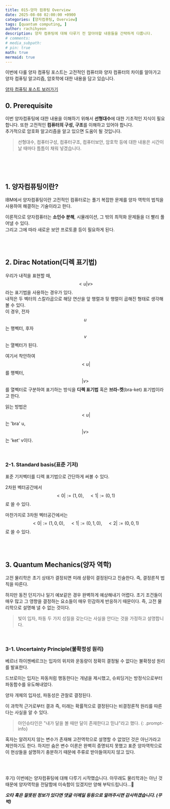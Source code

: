 ```yaml
---
title: 015-양자 컴퓨팅 Overview
date: 2025-08-08 02:00:00 +0900
categories: [양자컴퓨팅, Overview]
tags: [quantum computing, ]
author: rachihyeon 
description: 양자 컴퓨팅에 대해 다루기 전 알아야할 내용들을 간략하게 다룹니다.
# comments: 
# media_subpath: 
# pin: true
math: true
mermaid: true
---
```


이번에 다룰 양자 컴퓨팅 포스트는 고전적인 컴퓨터와 양자 컴퓨터의 차이를 알아가고 양자 컴퓨팅 알고리즘, 암호학에 대한 내용을 담고 있습니다.

[양자 컴퓨팅 포스트 보러가기](/categories/양자컴퓨팅/)

## 0. Prerequisite

이번 양자컴퓨팅에 대한 내용을 이해하기 위해서 **선형대수**에 대한 기초적인 지식이 필요합니다. 또한 고전적인 **컴퓨터의 구성, 구조**를 이해하고 있어야 합니다. <br>
추가적으로 암호화 알고리즘을 알고 있으면 도움이 될 것입니다.

>선형대수, 컴퓨터구성, 컴퓨터구조, 컴퓨터보안, 암호학 등에 대한 내용은 시간이 날 때마다 틈틈이 채워 넣겠습니다.

<br>
<br>
<br>

## 1. 양자컴퓨팅이란?

IBM에서 양자컴퓨팅이란 고전적인 컴퓨터로는 풀기 복잡한 문제를 양자 역학의 법칙을 사용하여 해결하는 기술이라고 한다.

이론적으로 양자컴퓨터는 **소인수 분해**, 시뮬레이션, 그 밖의 최적화 문제들을 더 빨리 풀어낼 수 있다.<br>
그리고 그에 따라 새로운 보안 프로토콜 등이 필요하게 된다.

<br>
<br>

## 2. Dirac Notation(디렉 표기법)

우리가 내적을 표현할 때, $$<u \vert v>$$라는 표기법을 사용하는 경우가 있다. <br>
내적은 두 벡터의 스칼라곱으로 해당 연산을 앞 행렬과 뒷 행렬이 곱해진 형태로 생각해볼 수 있다. <br>
이 경우, 전자 $$u$$는 행벡터, 후자 $$v$$는 열벡터가 된다.

여기서 착안하여 $$<u \vert$$ 를 행벡터, $$\vert v>$$ 를 열벡터로 구분하여 표기하는 방식을 **디렉 표기법** 혹은 **브라-켓**(bra-ket) 표기법이라고 한다.

읽는 방법은 $$<u \vert$$는 'bra' u, $$\vert v>$$는 'ket' v이다.

<br>

### 2-1. Standard basis(표준 기저)

표준 기저벡터를 디렉 표기법으로 간단하게 써볼 수 있다.

2차원 벡터공간에서  $$<0 \vert := (1, 0), \quad <1 \vert := (0, 1)$$ 로 쓸 수 있다.

마찬가지로 3차원 벡터공간에서는 $$<0 \vert := (1, 0, 0), \quad  <1 \vert := (0, 1, 0), \quad <2 \vert := (0, 0, 1)$$ 로 쓸 수 있다.

<br>
<br>

## 3. Quantum Mechanics(양자 역학)

고전 물리학은 초기 상태가 결정되면 미래 상황이 결정된다고 진술한다. 즉, 결정론적 법칙을 따른다. 

하지만 동전 던지기나 일기 예보같은 경우 완벽하게 예상해내기 어렵다. 초기 조건들이 매우 많고 그 영향을 결정하는 요소들이 매우 민감하게 반응하기 때문이다. 즉, 고전 물리학으로 설명해 낼 수 없는 것이다. 

>빛이 입자, 파동 두 가지 성질을 갖는다는 사실을 안다는 것을 가정하고 설명합니다.

<br>

### 3-1. Uncertainty Principle(불확정성 원리)

베르너 하이젠베르크는 입자의 위치와 운동량이 정확히 결정될 수 없다는 불확정성 원리를 발표한다. 

드브로이는 입자는 파동처럼 행동한다는 개념을 제시했고, 슈뢰딩거는 방정식으로부터 파동함수를 유도해내었다. 

양자 개체의 입자성, 파동성은 관찰로 결정된다. 

이 과학적 근거로부터 결과 즉, 미래는 확률적으로 결정된다는 비결정론적 원리를 따른다는 사실을 알 수 있다. 

>아인슈타인은 "내가 달을 볼 때만 달이 존재한다고 믿냐"라고 했다.
{: .prompt-info}

혹자는 알려지지 않는 변수가 존재해 고전역학으로 설명할 수 없었던 것은 아닌가라고 제안하기도 한다. 하지만 숨은 변수 이론은 완벽히 증명되지 못했고 표준 양자역학으로 이 현상들을 설명하기 충분하기 때문에 주류로 받아들여지지 않고 있다.

<br>
<br>

후기) 이번에는 양자컴퓨팅에 대해 다루기 시작했습니다. 아무래도 물리학과는 아닌 것 때문에 양자역학을 전달함에 미숙함이 있겠지만 양해 부탁드립니다...🙏

***오타 혹은 잘못된 정보가 있다면 댓글 이메일 등등으로 알려주시면 감사하겠습니다. (꾸벅)***